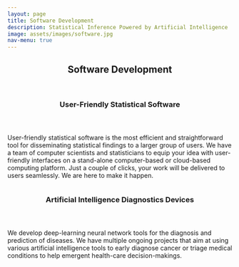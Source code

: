 ```yaml
---
layout: page
title: Software Development
description: Statistical Inference Powered by Artificial Intelligence
image: assets/images/software.jpg
nav-menu: true
---
```


<!-- Main -->
<div id="main" class="alt">

<!-- One -->
<section id="one">
	<div class="inner">
		<header class="major">
			<h1>Software Development</h1>
		</header>
        </div>
</section>

<section id="two" class="spotlights">
<section>
<div class="content">
<div class="inner">
<header class="major">
<h3>User-Friendly Statistical Software</h3>
</header>
<p>User-friendly statistical software is the most efficient and straightforward
tool for disseminating statistical findings to a larger group of users. We have
a team of computer scientists and statisticians to equip your idea with
user-friendly interfaces on a stand-alone computer-based or cloud-based
computing platform. Just a couple of clicks, your work will be delivered to
users seamlessly. We are here to make it happen.</p>
</div>
</div>
<a href="" class="image"> <img src="{% link assets/images/userfriendly.jpg %}" alt="" data-position="10% 10%" style = "opacity:0.2;"/> </a>
</section>

<section>
<div class="content">
<div class="inner">
<header class="major">
<h3>Artificial Intelligence Diagnostics Devices</h3>
</header>
<p>We develop deep-learning neural network tools for the diagnosis and
prediction of diseases. We have multiple ongoing projects that aim at using
various artificial intelligence tools to early diagnose cancer or triage medical
conditions to help emergent health-care decision-makings.</p>
</div>
</div>
<a href="" class="image">
<img src="{% link assets/images/ai.jpg %}" alt="" data-position="10% 10%"
style = "opacity:0.2;"/>
</a>
</section>

</section>
</div>

